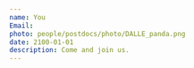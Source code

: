 ```yaml
---
name: You
Email:
photo: people/postdocs/photo/DALLE_panda.png
date: 2100-01-01
description: Come and join us.
---
```

